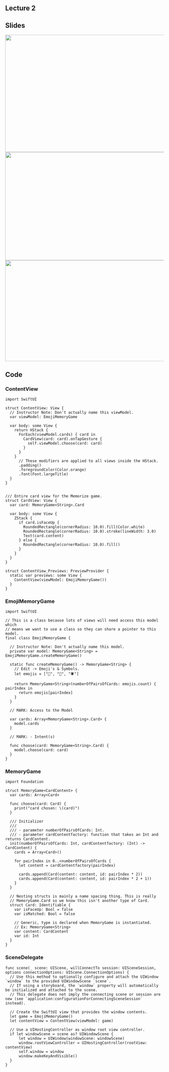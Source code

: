 ## Lecture 2

## Slides

<img src="https://github.com/dtroupe18/Stanford-CS193p-Developing-Apps-For-iOS/blob/master/Lecture%202%20-%20MVVM%20and%20the%20Swift%20Type%20System/Slides/MVVM.png" width="660" height="373">


<img src="https://github.com/dtroupe18/Stanford-CS193p-Developing-Apps-For-iOS/blob/master/Lecture%202%20-%20MVVM%20and%20the%20Swift%20Type%20System/Slides/Functions%20as%20Types.png" width="598" height="344">


<img src="https://github.com/dtroupe18/Stanford-CS193p-Developing-Apps-For-iOS/blob/master/Lecture%202%20-%20MVVM%20and%20the%20Swift%20Type%20System/Slides/struct%20vs%20class.png" width="580" height="321">


## Code

### ContentView

    import SwiftUI

    struct ContentView: View {
      // Instructor Note: Don't actually name this viewModel.
      var viewModel: EmojiMemoryGame

      var body: some View {
        return HStack {
          ForEach(viewModel.cards) { card in
            CardView(card: card).onTapGesture {
              self.viewModel.choose(card: card)
            }
          }
        }
          // These modifiers are applied to all views inside the HStack.
          .padding()
          .foregroundColor(Color.orange)
          .font(Font.largeTitle)
      }
    }


    /// Entire card view for the Memorize game.
    struct CardView: View {
      var card: MemoryGame<String>.Card

      var body: some View {
        ZStack {
          if card.isFaceUp {
            RoundedRectangle(cornerRadius: 10.0).fill(Color.white)
            RoundedRectangle(cornerRadius: 10.0).stroke(lineWidth: 3.0)
            Text(card.content)
          } else {
            RoundedRectangle(cornerRadius: 10.0).fill()
          }
        }
      }
    }

    struct ContentView_Previews: PreviewProvider {
      static var previews: some View {
        ContentView(viewModel: EmojiMemoryGame())
      }
    }


### EmojiMemoryGame

    import SwiftUI

    // This is a class because lots of views will need access this model which
    // means we want to use a class so they can share a pointer to this model.
    final class EmojiMemoryGame {

      // Instructor Note: Don't actually name this model.
      private var model: MemoryGame<String> = EmojiMemoryGame.createMemoryGame()

      static func createMemoryGame() -> MemoryGame<String> {
        // Edit -> Emoji's & Symbols.
        let emojis = ["👻", "🎃", "🕷"]

        return MemoryGame<String>(numberOfPairsOfCards: emojis.count) { pairIndex in
          return emojis[pairIndex]
        }
      }

      // MARK: Access to the Model

      var cards: Array<MemoryGame<String>.Card> {
        model.cards
      }

      // MARK: - Intent(s)

      func choose(card: MemoryGame<String>.Card) {
        model.choose(card: card)
      }
    }


### MemoryGame

    import Foundation

    struct MemoryGame<CardContent> {
      var cards: Array<Card>

      func choose(card: Card) {
        print("card chosen: \(card)")
      }

      /// Initializer
      ///
      /// - parameter numberOfPairsOfCards: Int.
      /// - parameter cardContentfactory: function that takes an Int and returns CardContent.
      init(numberOfPairsOfCards: Int, cardContentfactory: (Int) -> CardContent) {
        cards = Array<Card>()

        for pairIndex in 0..<numberOfPairsOfCards {
          let content = cardContentfactory(pairIndex)

          cards.append(Card(content: content, id: pairIndex * 2))
          cards.append(Card(content: content, id: pairIndex * 2 + 1))
        }
      }

      // Nesting structs is mainly a name spacing thing. This is really
      // MemoryGame.Card so we know this isn't another type of Card.
      struct Card: Identifiable {
        var isFaceUp: Bool = false
        var isMatched: Bool = false

        // Generic, type is declared when MemoryGame is instantiated.
        // Ex: MemoryGame<String>
        var content: CardContent
        var id: Int
      }
    }


### SceneDelegate

    func scene(_ scene: UIScene, willConnectTo session: UISceneSession, options connectionOptions: UIScene.ConnectionOptions) {
      // Use this method to optionally configure and attach the UIWindow `window` to the provided UIWindowScene `scene`.
      // If using a storyboard, the `window` property will automatically be initialized and attached to the scene.
      // This delegate does not imply the connecting scene or session are new (see `application:configurationForConnectingSceneSession` instead).

      // Create the SwiftUI view that provides the window contents.
      let game = EmojiMemoryGame()
      let contentView = ContentView(viewModel: game)

      // Use a UIHostingController as window root view controller.
      if let windowScene = scene as? UIWindowScene {
          let window = UIWindow(windowScene: windowScene)
          window.rootViewController = UIHostingController(rootView: contentView)
          self.window = window
          window.makeKeyAndVisible()
      }
    }

